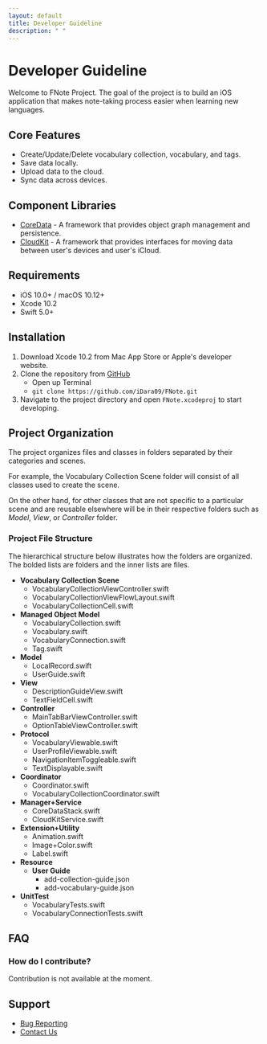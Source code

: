 ```yaml
---
layout: default
title: Developer Guideline
description: " "
---
```


# Developer Guideline

Welcome to FNote Project. The goal of the project is to build an iOS application that makes note-taking process easier when learning new languages.

## Core Features

- Create/Update/Delete vocabulary collection, vocabulary, and tags.
- Save data locally.
- Upload data to the cloud.
- Sync data across devices.

## Component Libraries

- [CoreData][coredatalink] - A framework that provides object graph management and persistence.
- [CloudKit][cloudkitlink] - A framework that provides interfaces for moving data between user's devices and user's iCloud.

## Requirements

- iOS 10.0+ / macOS 10.12+
- Xcode 10.2
- Swift 5.0+

## Installation

1. Download Xcode 10.2 from Mac App Store or Apple's developer website.
2. Clone the repository from [GitHub](https://github.com/iDara09/FNote)
   - Open up Terminal
   - `git clone https://github.com/iDara09/FNote.git`
3. Navigate to the project directory and open `FNote.xcodeproj` to start developing.

## Project Organization

The project organizes files and classes in folders separated by their categories and scenes.

For example, the Vocabulary Collection Scene folder will consist of all classes used to create the scene.

On the other hand, for other classes that are not specific to a particular scene and are reusable elsewhere will be in their respective folders such as *Model*, *View*, or *Controller* folder.

### Project File Structure

The hierarchical structure below illustrates how the folders are organized. The bolded lists are folders and the inner lists are files.

- **Vocabulary Collection Scene**
  - VocabularyCollectionViewController.swift
  - VocabularyCollectionViewFlowLayout.swift
  - VocabularyCollectionCell.swift
- **Managed Object Model**
  - VocabularyCollection.swift
  - Vocabulary.swift
  - VocabularyConnection.swift
  - Tag.swift
- **Model**
  - LocalRecord.swift
  - UserGuide.swift
- **View**
  - DescriptionGuideView.swift
  - TextFieldCell.swift
- **Controller**
  - MainTabBarViewController.swift
  - OptionTableViewController.swift
- **Protocol**
  - VocabularyViewable.swift
  - UserProfileViewable.swift
  - NavigationItemToggleable.swift
  - TextDisplayable.swift
- **Coordinator**
  - Coordinator.swift
  - VocabularyCollectionCoordinator.swift
- **Manager+Service**
  - CoreDataStack.swift
  - CloudKitService.swift
- **Extension+Utility**
  - Animation.swift
  - Image+Color.swift
  - Label.swift
- **Resource**
  - **User Guide**
    - add-collection-guide.json
    - add-vocabulary-guide.json
- **UnitTest**
  - VocabularyTests.swift
  - VocabularyConnectionTests.swift

## FAQ

### How do I contribute?

Contribution is not available at the moment.

## Support

- [Bug Reporting][emailto]
- [Contact Us][emailto]

[coredatalink]: https://developer.apple.com/documentation/coredata
[cloudkitlink]: https://developer.apple.com/documentation/cloudkit
[emailto]: mailto:bdaradev@gmail.com